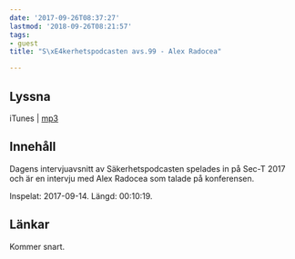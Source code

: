 ```yaml
---
date: '2017-09-26T08:37:27'
lastmod: '2018-09-26T08:21:57'
tags:
- guest
title: "S\xE4kerhetspodcasten avs.99 - Alex Radocea"

---
```

## Lyssna

iTunes \| [mp3](http://traffic.libsyn.com/sakerhetspodcasten/SEC-T_2017_Alex_Radocea.mp3)

## Innehåll

Dagens intervjuavsnitt av Säkerhetspodcasten spelades in på Sec-T 2017 och är en
intervju med Alex Radocea som talade på konferensen.

Inspelat: 2017-09-14. Längd: 00:10:19.

## Länkar

Kommer snart.

